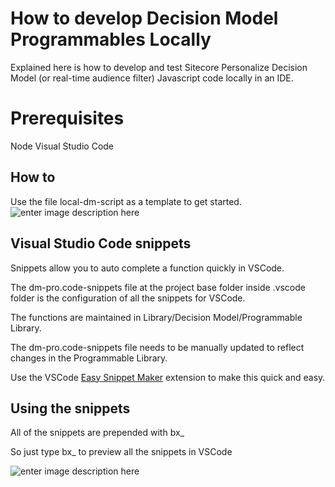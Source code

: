 # How to develop Decision Model Programmables Locally

Explained here is how to develop and test Sitecore Personalize Decision Model (or real-time audience filter) Javascript code locally in an IDE.


# Prerequisites

Node 
Visual Studio Code 

## How to

Use the file local-dm-script as a template to get started.
![enter image description here](https://i.ibb.co/ch8yCFT/Screenshot-2022-11-23-at-09-50-21.png)

## Visual Studio Code  snippets

Snippets allow you to auto complete a function quickly in VSCode.

The dm-pro.code-snippets file at the project base folder inside .vscode folder is the configuration of all the snippets for VSCode.

The functions are maintained in Library/Decision Model/Programmable Library.

The dm-pro.code-snippets file needs to be manually updated to reflect changes in the Programmable Library.

Use the VSCode [Easy Snippet Maker](https://marketplace.visualstudio.com/items?itemName=tariky.easy-snippet-maker) extension to make this quick and easy.


## Using the snippets

All of the snippets are prepended with bx_ 

So just type bx_ to preview all the snippets in VSCode

![enter image description here](https://i.ibb.co/Zx47Tbf/Screenshot-2022-11-23-at-09-58-09.png)